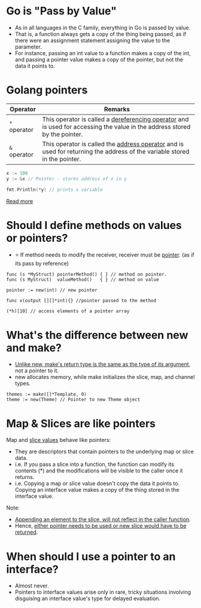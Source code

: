 # Go is "Pass by Value"
- As in all languages in the C family, everything in Go is passed by value.
- That is, a function always gets a copy of the thing being passed, as if there were an assignment statement assigning the value to the parameter.
- For instance, passing an int value to a function makes a copy of the int, and passing a pointer value makes a copy of the pointer, but not the data it points to.

# Golang pointers

| Operator     | Remarks                                                                                                                                                                                         |
|--------------|-------------------------------------------------------------------------------------------------------------------------------------------------------------------------------------------------|
| `*` operator | This operator is called a [dereferencing operator](https://en.wikipedia.org/wiki/Dereference_operator) and is used for accessing the value in the address stored by the pointer.                |
| `&` operator | This operator is called the [address operator](https://www.techopedia.com/definition/25580/address-of-operator--c) and is used for returning the address of the variable stored in the pointer. |

```go
x := 100
y := &x // Pointer - stores address of x in y

fmt.Println(*y) // prints x variable 
```

[Read more](https://www.geeksforgeeks.org/pointers-in-golang/)

# Should I define methods on values or pointers?
- :star: If method needs to modify the receiver, receiver must be [pointer](https://go.dev/tour/moretypes/1). (as if its pass by reference)

```
func (s *MyStruct) pointerMethod() { } // method on pointer. 
func (s MyStruct)  valueMethod()   { } // method on value

pointer := new(int) // new pointer

func x(output [][]*int){} //pointer passed to the method

(*h)[10] // access elements of a pointer array
```

# What's the difference between new and make?
- [Unlike new, make's return type is the same as the type of its argument](https://stackoverflow.com/questions/9320862/why-would-i-make-or-new), not a pointer to it.
- new allocates memory, while make initializes the slice, map, and channel types.

```
themes := make([]*Template, 0)
theme := new(Theme) // Pointer to new Theme object
```

# Map & Slices are like pointers
 
Map and [slice values](SlicesGo.md) behave like pointers: 
- They are descriptors that contain pointers to the underlying map or slice data.
- i.e. If you pass a slice into a function, the function can modify its contents (*) and the modifications will be visible to the caller once it returns.
- i.e. Copying a map or slice value doesn't copy the data it points to. Copying an interface value makes a copy of the thing stored in the interface value.

Note:
- [Appending an element to the slice, will not reflect in the caller function](https://stackoverflow.com/questions/21035279/why-does-go-slice-append-not-take-a-reference). 
- Hence, [either pointer needs to be used or new slice would have to be returned](https://stackoverflow.com/questions/52565597/cannot-append-to-slice-inside-a-function).

# When should I use a pointer to an interface?
- Almost never. 
- Pointers to interface values arise only in rare, tricky situations involving disguising an interface value's type for delayed evaluation.


